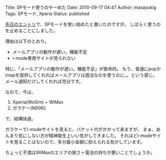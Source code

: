 Title: SPモード使うのやーめた
Date: 2010-09-17 04:47
Author: masayukig
Tags: SPモード, Xperia
Status: published

[先日のエントリ](http://www.0r2.info/blog/2010/09/11/sp%E3%83%A2%E3%83%BC%E3%83%89%E3%82%92%E4%BD%BF%E3%81%84%E5%A7%8B%E3%82%81%E3%81%9F%E6%84%9F%E6%83%B3/)で、SPモードを使い始めたと書いたのですが、
しばらく使うのを止めることにしました。

理由は以下のとおり。

-   メールアプリの動作が遅い。機能不足
-   i-mode専用サイトが見られない

特に、「メールアプリの動作が遅い。機能不足」が致命的。
もう、普通にpopかimapを提供してくれればメールアプリは適当なのを使うのに。。という感じ。
メール通知だけしてくれれば充分です。

なので、今は、

1.  Xperia(WoSim) + WiMax
2.  ガラケー(N906i)

で、結構快適。

ガラケーでi-modeサイトを見ると、パケット代がかかって来ますが、
まぁ、あんまり気にしない方が精神衛生上いい気がしてきました。
それほどi-modeサイトを見ることはないので、多分最小金額に抑えられる気がしています。

ちょっと不満はWiMaxのエリアの狭さ＋電池の持ちが悪いことでしょうか。
